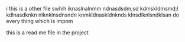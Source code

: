  i
 this is a other file swhih iknaslnalnmm
 ndnasdsdm;sd
 kdmskldmsmd;l
 kdlnasdknkn
 nlknklnsdnsndn
 knmkldnaskldnknds
 klnsdlknlsndklsan
 do every thing which is impnm
 
 this is a read me file in the project
